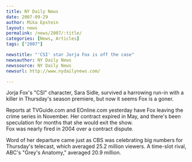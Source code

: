 ```yaml
---
title: NY Daily News 
date: 2007-09-29
author: Mika Epstein
layout: news
permalink: /news/2007/:title/
categories: [News, Articles]
tags: ["2007"]

newstitle: "'CSI' star Jorja Fox is off the case"
newsauthor: NY Daily News 
newssource: NY Daily News 
newsurl: http://www.nydailynews.com/

---
```


Jorja Fox's "CSI" character, Sara Sidle, survived a harrowing run-in with a killer in Thursday's season premiere, but now it seems Fox is a goner.

Reports at TVGuide.com and EOnline.com yesterday have Fox leaving the crime series in November. Her contract expired in May, and there's been speculation for months that she would exit the show.  
Fox was nearly fired in 2004 over a contract dispute.

Word of her departure came just as CBS was celebrating big numbers for Thursday's telecast, which averaged 25.2 million viewers. A time-slot rival, ABC's "Grey's Anatomy," averaged 20.9 million.
